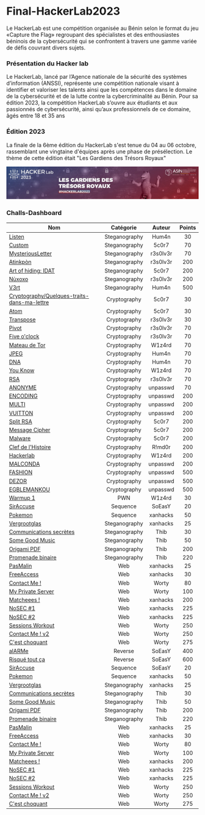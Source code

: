 # Final-HackerLab2023

Le HackerLab est une compétition organisée au Bénin selon le format du jeu «Capture the Flag» regroupant des spécialistes et des enthousiastes béninois de la cybersécurité qui se confrontent à travers une gamme variée de défis couvrant divers sujets. 

### Présentation du Hacker lab
Le HackerLab, lancé par l’Agence nationale de la sécurité des systèmes d’information (ANSSI), représente une compétition nationale visant à identifier et valoriser les talents ainsi que les compétences dans le domaine de la cybersécurité et de la lutte contre la cybercriminalité au Bénin. Pour sa édition 2023, la compétition HackerLab s’ouvre aux étudiants et aux passionnés de cybersécurité, ainsi qu’aux professionnels de ce domaine, âgés entre 18 et 35 ans

### Édition 2023
La finale de la 6ème édition du HackerLab s'est tenue du 04 au 06 octobre, rassemblant une vingtaine d'équipes après une phase de présélection. Le thème de cette édition était "Les Gardiens des Trésors Royaux"

![HackerLab](Images/asinbenin_cover.jpeg)

### Challs-Dashboard

| Nom                                                              | Catégorie     | Auteur     | Points |
|------------------------------------------------------------------|:-------------:|:----------:|:------:|
| [Listen](Final-HackerLab2023/Steganography/Steganography/Listen.md)                                    | Steganography          | Hum4n   | 30     |
| [Custom](Custom.md)                                            | Steganography          | 5c0r7   | 70     |
| [MysteriousLetter](Final-HackerLab2023/Steganography/Steganography/MysteriousLetter.md)                                    | Steganography        | r3s0lv3r   | 70     |
| [Atinkpòn](Atinkpòn.md)                                        | Steganography        | r3s0lv3r   | 200     |
| [Art of hiding: IDAT](Art-of-hiding-IDAT.md)                              | Steganography        | 5c0r7   | 200     |
| [Nùxoxo](Cryptography/Nùxoxo.md)                              | Steganography        | r3s0lv3r    | 200     |
| [V3rt](Steganography/V3rt)                                    | Steganography        | Hum4n | 500    |
| [Cryptography/Quelques-traits-dans-ma-lettre](Cryptography/Quelques-traits-dans-ma-lettre.md)                                        | Cryptography        | 5c0r7 | 30    |
| [Atom](Cryptography/Atom.md)                                     |Cryptography      | 5c0r7   | 30     |
| [Transpose](Cryptography/Transpose.md)                       |Cryptography      | r3s0lv3r      | 30     |
| [Pivot](Cryptography/Pivot.md)                               | Cryptography     | r3s0lv3r   | 70     |
| [Five o'clock](Cryptography/Five-o'clock.md)                       | Cryptography     |r3s0lv3r       | 70     |
| [Mateau de Tor](Cryptography/Mateau-de-Tor.md)                       | Cryptography     | W1z4rd      | 70    |
| [JPEG](Cryptography/JPEG.md)               | Cryptography     | Hum4n      | 70    |
| [DNA](Cryptography/DNA.md)               | Cryptography     |  Hum4n     | 70    |
| [You Know](Cryptography/You-Know.md)               | Cryptography     | W1z4rd      | 70    |
| [RSA](Cryptography/RSA.md)                                             |  Cryptography        | r3s0lv3r   | 70      |
| [ANONYME](Cryptography/ANONYME.md)                                       | Cryptography         | unpasswd     | 70     |
| [ENCODING](Cryptography/ENCODING.md)                 | Cryptography         | unpasswd      | 200     |
| [MULTI](OSINT/MULTI.md)                                   | Cryptography         |unpasswd      | 200    |
| [VUITTON](Cryptography/VUITTON.md)                                         | Cryptography           | unpasswd   | 200     |
| [Split RSA](Cryptography/Split-RSA.md)                                           | Cryptography           | 5c0r7     | 200    |
| [Message Cipher](Cryptography/Message-Cipher.md)                                     | Cryptography           | 5c0r7   | 200    |
| [Malware](Cryptography/Malware.md)                           | Cryptography           | 5c0r7     | 200    |
| [Clef de l'Histoire](Cryptography/Clef-de-l'Histoire.md)                          | Cryptography           | R!md0r     | 200    |
| [Hackerlab](Cryptography/Hackerlab.md)                   | Cryptography           | W1z4rd     | 200    |
| [MALCONDA](Cryptography/MALCONDA.md)                 | Cryptography       | unpasswd      | 200    |
| [FASHION](Cryptography/FASHION.md)                                         |Cryptography        | unpasswd   | 500    |
| [DEZOR](Cryptography/DEZOR.md)                    | Cryptography       | unpasswd     | 500    |
| [EGBLEMANKOU](Cryptography/EGBLEMANKOU.md)                                         |Cryptography       | unpasswd    | 500    |
| [Warmup 1](Cryptography/Warmup-1.md)                           | PWN       |  W1z4rd    | 30    |
| [SirAccuse](Sequence/SirAccuse)                                  | Sequence      | SoEasY     | 20     |
| [Pokemon](Sequence/Pokemon)                                      | Sequence      | xanhacks   | 50     |
| [Vergrootglas](Steganography/Vergrootglas)                       | Steganography | xanhacks   | 25     |
| [Communications secrètes](Steganography/CommunicationsSecretes)  | Steganography | Thib       | 30     |
| [Some Good Music](Steganography/SomeGoodMusic)                   | Steganography | Thib       | 50     |
| [Origami PDF](Steganography/OrigamiDeFormatDeDocumentPortable)   | Steganography | Thib       | 200    |
| [Promenade binaire](Steganography/PromenadeBinaire)              | Steganography | Thib       | 220    |
| [PasMalin](Web/PasMalin)                                         | Web           | xanhacks   | 25     |
| [FreeAccess](Web/FreeAccess)                                     | Web           | xanhacks   | 30     |
| [Contact Me !](Web/ContactMe!)                                   | Web           | Worty      | 80     |
| [My Private Server](Web/MyPrivateServer)                         | Web           | Worty      | 100    |
| [Matcheees !](Web/Matcheees)                                     | Web           | xanhacks   | 200    |
| [NoSEC #1](Web/NoSEC1)                                           | Web           | xanhacks   | 225    |
| [NoSEC #2](Web/NoSEC2)                                           | Web           | xanhacks   | 225    |
| [Sessions Workout](Web/SessionsWorkout)                          | Web           | Worty      | 250    |
| [Contact Me ! v2](Web/ContactMe!v2)                              | Web           | Worty      | 250    |
| [C'est choquant](Web/CestChoquant)                               | Web           | Worty      | 275    |
| [alARMe](Reverse/alARMe)                                         | Reverse       | SoEasY     | 400    |
| [Risqué tout ça](Reverse/RisqueToutCa)                           | Reverse       | SoEasY     | 600    |
| [SirAccuse](Sequence/SirAccuse)                                  | Sequence      | SoEasY     | 20     |
| [Pokemon](Sequence/Pokemon)                                      | Sequence      | xanhacks   | 50     |
| [Vergrootglas](Steganography/Vergrootglas)                       | Steganography | xanhacks   | 25     |
| [Communications secrètes](Steganography/CommunicationsSecretes)  | Steganography | Thib       | 30     |
| [Some Good Music](Steganography/SomeGoodMusic)                   | Steganography | Thib       | 50     |
| [Origami PDF](Steganography/OrigamiDeFormatDeDocumentPortable)   | Steganography | Thib       | 200    |
| [Promenade binaire](Steganography/PromenadeBinaire)              | Steganography | Thib       | 220    |
| [PasMalin](Web/PasMalin)                                         | Web           | xanhacks   | 25     |
| [FreeAccess](Web/FreeAccess)                                     | Web           | xanhacks   | 30     |
| [Contact Me !](Web/ContactMe!)                                   | Web           | Worty      | 80     |
| [My Private Server](Web/MyPrivateServer)                         | Web           | Worty      | 100    |
| [Matcheees !](Web/Matcheees)                                     | Web           | xanhacks   | 200    |
| [NoSEC #1](Web/NoSEC1)                                           | Web           | xanhacks   | 225    |
| [NoSEC #2](Web/NoSEC2)                                           | Web           | xanhacks   | 225    |
| [Sessions Workout](Web/SessionsWorkout)                          | Web           | Worty      | 250    |
| [Contact Me ! v2](Web/ContactMe!v2)                              | Web           | Worty      | 250    |
| [C'est choquant](Web/CestChoquant)                               | Web           | Worty      | 275    |